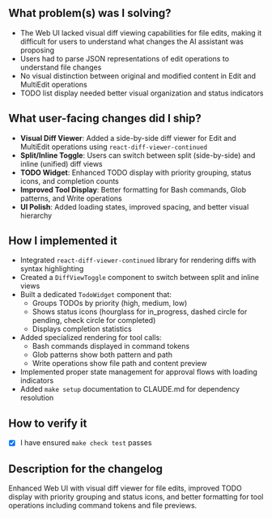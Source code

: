 ## What problem(s) was I solving?

- The Web UI lacked visual diff viewing capabilities for file edits, making it difficult for users to understand what changes the AI assistant was proposing
- Users had to parse JSON representations of edit operations to understand file changes
- No visual distinction between original and modified content in Edit and MultiEdit operations
- TODO list display needed better visual organization and status indicators

## What user-facing changes did I ship?

- **Visual Diff Viewer**: Added a side-by-side diff viewer for Edit and MultiEdit operations using `react-diff-viewer-continued`
- **Split/Inline Toggle**: Users can switch between split (side-by-side) and inline (unified) diff views
- **TODO Widget**: Enhanced TODO display with priority grouping, status icons, and completion counts
- **Improved Tool Display**: Better formatting for Bash commands, Glob patterns, and Write operations
- **UI Polish**: Added loading states, improved spacing, and better visual hierarchy

## How I implemented it

- Integrated `react-diff-viewer-continued` library for rendering diffs with syntax highlighting
- Created a `DiffViewToggle` component to switch between split and inline views
- Built a dedicated `TodoWidget` component that:
  - Groups TODOs by priority (high, medium, low)
  - Shows status icons (hourglass for in_progress, dashed circle for pending, check circle for completed)
  - Displays completion statistics
- Added specialized rendering for tool calls:
  - Bash commands displayed in command tokens
  - Glob patterns show both pattern and path
  - Write operations show file path and content preview
- Implemented proper state management for approval flows with loading indicators
- Added `make setup` documentation to CLAUDE.md for dependency resolution

## How to verify it

- [x] I have ensured `make check test` passes

## Description for the changelog

Enhanced Web UI with visual diff viewer for file edits, improved TODO display with priority grouping and status icons, and better formatting for tool operations including command tokens and file previews.
